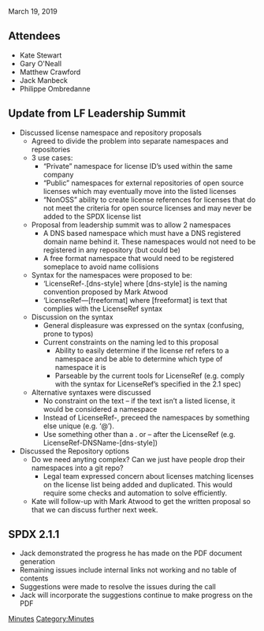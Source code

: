 March 19, 2019

## Attendees

  - Kate Stewart
  - Gary O'Neall
  - Matthew Crawford
  - Jack Manbeck
  - Philippe Ombredanne

## Update from LF Leadership Summit

  - Discussed license namespace and repository proposals
      - Agreed to divide the problem into separate namespaces and
        repositories
      - 3 use cases:
          - “Private” namespace for license ID’s used within the same
            company
          - “Public” namespaces for external repositories of open source
            licenses which may eventually move into the listed licenses
          - “NonOSS” ability to create license references for licenses
            that do not meet the criteria for open source licenses and
            may never be added to the SPDX license list
      - Proposal from leadership summit was to allow 2 namespaces
          - A DNS based namespace which must have a DNS registered
            domain name behind it. These namespaces would not need to be
            registered in any repository (but could be)
          - A free format namespace that would need to be registered
            someplace to avoid name collisions
      - Syntax for the namespaces were proposed to be:
          - ‘LicenseRef-.\[dns-style\] where \[dns-style\] is the naming
            convention proposed by Mark Atwood
          - ‘LicenseRef—\[freeformat\] where \[freeformat\] is text that
            complies with the LicenseRef syntax
      - Discussion on the syntax
          - General displeasure was expressed on the syntax (confusing,
            prone to typos)
          - Current constraints on the naming led to this proposal
              - Ability to easily determine if the license ref refers to
                a namespace and be able to determine which type of
                namespace it is
              - Parseable by the current tools for LicenseRef (e.g.
                comply with the syntax for LicenseRef’s specified in the
                2.1 spec)
      - Alternative syntaxes were discussed
          - No constraint on the text – if the text isn’t a listed
            license, it would be considered a namespace
          - Instead of LicenseRef-, preceed the namespaces by something
            else unique (e.g. ‘@’).
          - Use something other than a . or – after the LicenseRef (e.g.
            LicenseRef-DNSName-\[dns-style\])
  - Discussed the Repository options
      - Do we need anyting complex? Can we just have people drop their
        namespaces into a git repo?
          - Legal team expressed concern about licenses matching
            licenses on the license list being added and duplicated.
            This would require some checks and automation to solve
            efficiently.
      - Kate will follow-up with Mark Atwood to get the written proposal
        so that we can discuss further next week.

## SPDX 2.1.1

  - Jack demonstrated the progress he has made on the PDF document
    generation
  - Remaining issues include internal links not working and no table of
    contents
  - Suggestions were made to resolve the issues during the call
  - Jack will incorporate the suggestions continue to make progress on
    the PDF

[Minutes](Category:Technical "wikilink")
[Category:Minutes](Category:Minutes "wikilink")
